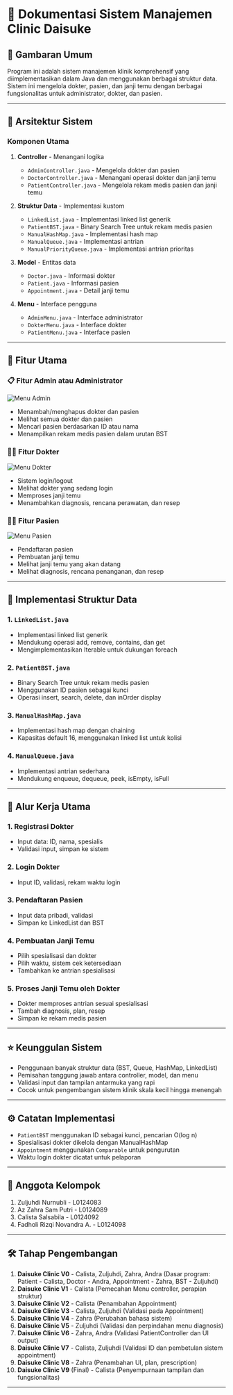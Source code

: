 # 🏥 Dokumentasi Sistem Manajemen Clinic Daisuke

## 📌 Gambaran Umum

Program ini adalah sistem manajemen klinik komprehensif yang diimplementasikan dalam Java dan menggunakan berbagai struktur data. Sistem ini mengelola dokter, pasien, dan janji temu dengan berbagai fungsionalitas untuk administrator, dokter, dan pasien.

---

## 🧱 Arsitektur Sistem

### Komponen Utama

1. **Controller** - Menangani logika

   * `AdminController.java` - Mengelola dokter dan pasien
   * `DoctorController.java` - Menangani operasi dokter dan janji temu
   * `PatientController.java` - Mengelola rekam medis pasien dan janji temu

2. **Struktur Data** - Implementasi kustom

   * `LinkedList.java` - Implementasi linked list generik
   * `PatientBST.java` - Binary Search Tree untuk rekam medis pasien
   * `ManualHashMap.java` - Implementasi hash map
   * `ManualQueue.java` - Implementasi antrian
   * `ManualPriorityQueue.java` - Implementasi antrian prioritas

3. **Model** - Entitas data

   * `Doctor.java` - Informasi dokter
   * `Patient.java` - Informasi pasien
   * `Appointment.java` - Detail janji temu

4. **Menu** - Interface pengguna

   * `AdminMenu.java` - Interface administrator
   * `DokterMenu.java` - Interface dokter
   * `PatientMenu.java` - Interface pasien

---

## 🎯 Fitur Utama

### 📋 Fitur Admin atau Administrator

![Menu Admin](images/Admin_menu.png)

* Menambah/menghapus dokter dan pasien
* Melihat semua dokter dan pasien
* Mencari pasien berdasarkan ID atau nama
* Menampilkan rekam medis pasien dalam urutan BST

### 👨‍⚕️ Fitur Dokter

![Menu Dokter](images/Doctor_menu.png)

* Sistem login/logout
* Melihat dokter yang sedang login
* Memproses janji temu
* Menambahkan diagnosis, rencana perawatan, dan resep

### 🧑‍⚕️ Fitur Pasien

![Menu Pasien](images/Patient_menu.png)

* Pendaftaran pasien
* Pembuatan janji temu
* Melihat janji temu yang akan datang
* Melihat diagnosis, rencana penanganan, dan resep

---

## 🧠 Implementasi Struktur Data

### 1. `LinkedList.java`

* Implementasi linked list generik
* Mendukung operasi add, remove, contains, dan get
* Mengimplementasikan Iterable untuk dukungan foreach

### 2. `PatientBST.java`

* Binary Search Tree untuk rekam medis pasien
* Menggunakan ID pasien sebagai kunci
* Operasi insert, search, delete, dan inOrder display

### 3. `ManualHashMap.java`

* Implementasi hash map dengan chaining
* Kapasitas default 16, menggunakan linked list untuk kolisi

### 4. `ManualQueue.java`

* Implementasi antrian sederhana
* Mendukung enqueue, dequeue, peek, isEmpty, isFull

---

## 🔄 Alur Kerja Utama

### 1. Registrasi Dokter

* Input data: ID, nama, spesialis
* Validasi input, simpan ke sistem

### 2. Login Dokter

* Input ID, validasi, rekam waktu login

### 3. Pendaftaran Pasien

* Input data pribadi, validasi
* Simpan ke LinkedList dan BST

### 4. Pembuatan Janji Temu

* Pilih spesialisasi dan dokter
* Pilih waktu, sistem cek ketersediaan
* Tambahkan ke antrian spesialisasi

### 5. Proses Janji Temu oleh Dokter

* Dokter memproses antrian sesuai spesialisasi
* Tambah diagnosis, plan, resep
* Simpan ke rekam medis pasien

---

## ⭐ Keunggulan Sistem

* Penggunaan banyak struktur data (BST, Queue, HashMap, LinkedList)
* Pemisahan tanggung jawab antara controller, model, dan menu
* Validasi input dan tampilan antarmuka yang rapi
* Cocok untuk pengembangan sistem klinik skala kecil hingga menengah

---

## ⚙️ Catatan Implementasi

* `PatientBST` menggunakan ID sebagai kunci, pencarian O(log n)
* Spesialisasi dokter dikelola dengan ManualHashMap
* `Appointment` menggunakan `Comparable` untuk pengurutan
* Waktu login dokter dicatat untuk pelaporan

---

## 👥 Anggota Kelompok

1. Zuljuhdi Nurnubli - L0124083
2. Az Zahra Sam Putri - L0124089
3. Calista Salsabila - L0124092
4. Fadholi Rizqi Novandra A. - L0124098

---

## 🛠️ Tahap Pengembangan

1. **Daisuke Clinic V0** - Calista, Zuljuhdi, Zahra, Andra (Dasar program: Patient - Calista, Doctor - Andra, Appointment - Zahra, BST - Zuljuhdi)
2. **Daisuke Clinic V1** - Calista (Pemecahan Menu controller, perapian struktur)
3. **Daisuke Clinic V2** - Calista (Penambahan Appointment)
4. **Daisuke Clinic V3** - Calista, Zuljuhdi (Validasi pada Appointment)
5. **Daisuke Clinic V4** - Zahra (Perubahan bahasa sistem)
6. **Daisuke Clinic V5** - Zuljuhdi (Validasi dan perpindahan menu diagnosis)
7. **Daisuke Clinic V6** - Zahra, Andra (Validasi PatientController dan UI output)
8. **Daisuke Clinic V7** - Calista, Zuljuhdi (Validasi ID dan pembetulan sistem appointment)
9. **Daisuke Clinic V8** - Zahra (Penambahan UI, plan, prescription)
10. **Daisuke Clinic V9** (Final) - Calista (Penyempurnaan tampilan dan fungsionalitas)

---

